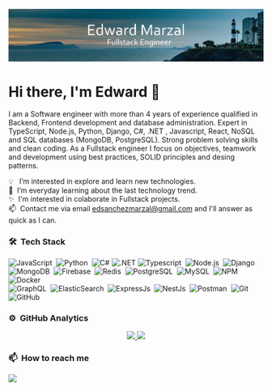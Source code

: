 ![Edward Marzal Banner](https://raw.githubusercontent.com/EdMarzal97/EdMarzal97/main/Banner-Edward-Marzal.jpg)
# Hi there, I'm Edward 👋

I am a Software engineer with more than 4 years of experience qualified in Backend, Frontend development and database administration. Expert in TypeScript, Node.js, Python, Django, C#, .NET , Javascript, React, NoSQL and SQL databases (MongoDB, PostgreSQL). Strong problem solving skills and clean coding. As a Fullstack engineer I focus on objectives, teamwork and development using best practices, SOLID principles  and desing patterns.

💡 &nbsp; I’m interested in explore and learn new technologies.\
🌱&nbsp; I’m everyday learning about the last technology trend.\
✨&nbsp; I'm interested in colaborate in Fullstack projects.\
📫&nbsp; Contact me via email edsanchezmarzal@gmail.com and I'll answer as quick as I can.



### 🛠 &nbsp;Tech Stack

![JavaScript](https://img.shields.io/badge/-JavaScript-05122A?style=flat&logo=javascript)&nbsp;
![Python](https://img.shields.io/badge/-Python-05122A?style=flat&logo=python)&nbsp;
![C#](https://img.shields.io/badge/C%23-05122A?style=flat&logo=c-sharp&logoColor=white)
![.NET](https://img.shields.io/badge/.NET-05122A?style=flat&logo=.net&logoColor=white)
![Typescript](https://img.shields.io/badge/TypeScript-05122A?style=flat&logo=typescript)&nbsp;
![Node.js](https://img.shields.io/badge/-Node.js-05122A?style=flat&logo=node.js)&nbsp;
![Django](https://img.shields.io/badge/Django-05122A?style=flat&logo=django)&nbsp;\
![MongoDB](https://img.shields.io/badge/MongoDB-05122A?style=flat&logo=mongodb)&nbsp;
![Firebase](https://img.shields.io/badge/firebase-05122A?style=flat&logo=firebase)&nbsp;
![Redis](https://img.shields.io/badge/Redis-05122A?style=flat&logo=redis)&nbsp;
![PostgreSQL](https://img.shields.io/badge/PostgreSQL-05122A?style=flat&logo=postgresql)&nbsp;
![MySQL](https://img.shields.io/badge/MySQL-05122A?style=flat&logo=mysql)&nbsp;
![NPM](https://img.shields.io/badge/npm-05122A?style=flat&logo=npm)&nbsp;
![Docker](https://img.shields.io/badge/Docker-05122A?style=flat&logo=docker)&nbsp;\
![GraphQL](https://img.shields.io/badge/GraphQl-05122A?style=flat&logo=graphql)&nbsp;
![ElasticSearch](https://img.shields.io/badge/ElasticSearch-05122A?style=flat&logo=elasticsearch)&nbsp;
![ExpressJs](https://img.shields.io/badge/Express.js-05122A?style=flat&logo=express)&nbsp;
![NestJs](https://img.shields.io/badge/nestjs-05122A?style=flat&logo=nestjs&logoColor=FF0000)&nbsp;
![Postman](https://img.shields.io/badge/Postman-05122A?style=flat&logo=Postman)&nbsp;
![Git](https://img.shields.io/badge/-Git-05122A?style=flat&logo=git)&nbsp;
![GitHub](https://img.shields.io/badge/-GitHub-05122A?style=flat&logo=github)&nbsp;


### ⚙️ &nbsp;GitHub Analytics

<p align="center">
<a href="https://github.com/EdMarzal97">
  <img height="180em" src="https://github-readme-stats-eight-theta.vercel.app/api?username=EdMarzal97&show_icons=true&theme=algolia&include_all_commits=true&count_private=true"/>
  <img height="180em" src="https://github-readme-stats-eight-theta.vercel.app/api/top-langs/?username=EdMarzal97&layout=compact&langs_count=8&theme=algolia"/>
</a>
</p>

### 📫 &nbsp;How to reach me
<a href="https://www.linkedin.com/in/edsanchezmarzal/" target="_blank" rel="noopener noreferrer"><img src="https://img.shields.io/badge/-Edward%20Marzal%20-0077B5?style=flat&logo=Linkedin&logoColor=white"/></a>
